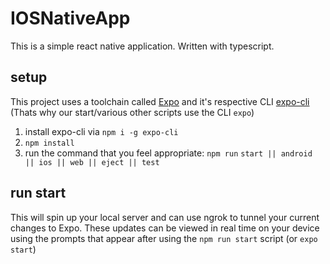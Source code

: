 # IOSNativeApp
This is a simple react native application. Written with typescript.

## setup
This project uses a toolchain called [Expo](https://expo.dev/tools) and it's respective CLI [expo-cli](https://docs.expo.dev/workflow/expo-cli/)  (Thats why our start/various other scripts use the CLI `expo`)

1. install expo-cli via `npm i -g expo-cli`
2. `npm install`
3. run the command that you feel appropriate: `npm run` `start || android || ios || web || eject || test`

## run start

This will spin up your local server and can use ngrok to tunnel your current changes to Expo. These updates can be viewed in real time on your device using the prompts that appear after using the `npm run start` script (or `expo start`)
